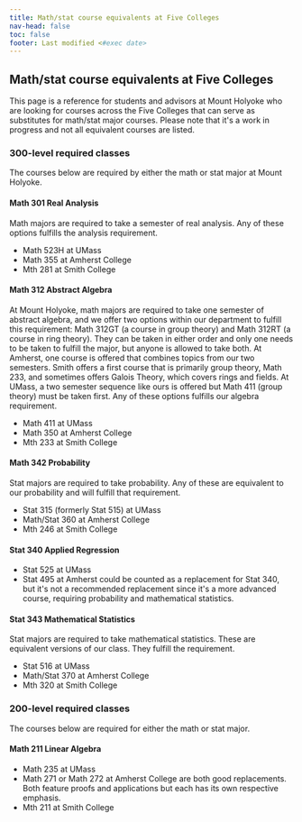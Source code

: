 ```yaml
---
title: Math/stat course equivalents at Five Colleges
nav-head: false
toc: false
footer: Last modified <#exec date>
---
```


## Math/stat course equivalents at Five Colleges

This page is a reference for students and advisors at Mount Holyoke
who are looking for courses across the Five Colleges that can serve
as substitutes for math/stat major courses.
Please note that it's a work in progress and not all equivalent
courses are listed. 


### 300-level required classes

The courses below are required by either the math or stat major at Mount Holyoke.

#### Math 301 Real Analysis

Math majors are required to take a semester of real analysis. Any of these
options fulfills the analysis requirement.

- Math 523H at UMass
- Math 355 at Amherst College
- Mth 281 at Smith College

#### Math 312 Abstract Algebra

At Mount Holyoke, math majors are required to take one semester of
abstract algebra, and we offer two options within our department to
fulfill this requirement: Math 312GT (a course in group theory) and
Math 312RT (a course in ring theory). They can be taken in either order
and only one needs to be taken to fulfill the major, but anyone is allowed
to take both. At Amherst, one course is offered that combines topics from 
our two semesters.  Smith offers a first course that is primarily group theory, Math 233, 
and sometimes offers Galois Theory, which covers rings and fields. 
At UMass, a two semester sequence like ours is offered
but Math 411 (group theory) must be taken first. Any of these options fulfills
our algebra requirement.

- Math 411 at UMass
- Math 350 at Amherst College
- Mth 233 at Smith College


#### Math 342 Probability

Stat majors are required to take probability. Any of these are equivalent
to our probability and will fulfill that requirement.

- Stat 315 (formerly Stat 515) at UMass
- Math/Stat 360 at Amherst College
- Mth 246 at Smith College

#### Stat 340 Applied Regression

- Stat 525 at UMass
- Stat 495 at Amherst could be counted as a replacement for Stat 340,
	but it's not a recommended replacement since it's a more advanced course,
	requiring probability and mathematical statistics.

#### Stat 343 Mathematical Statistics

Stat majors are required to take mathematical statistics. These
are equivalent versions of our class. They fulfill the requirement.

- Stat 516 at UMass
- Math/Stat 370 at Amherst College
- Mth 320 at Smith College 


### 200-level required classes

The courses below are required for either the math or stat major.

#### Math 211 Linear Algebra

- Math 235 at UMass
- Math 271 or Math 272 at Amherst College are both good replacements. 
	Both feature proofs and applications but each has its own respective emphasis.
- Mth 211 at Smith College


